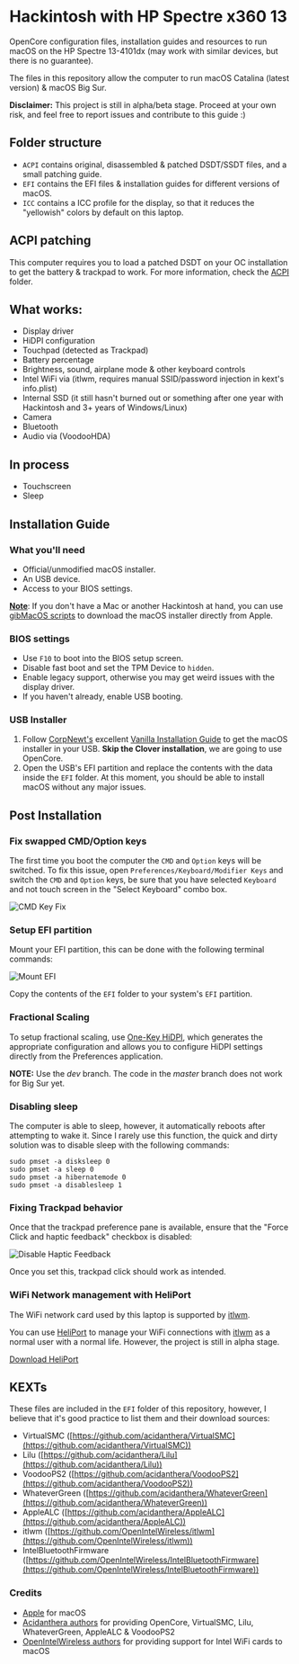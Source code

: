 # Hackintosh with HP Spectre x360 13

OpenCore configuration files, installation guides and resources to run macOS on the HP Spectre 13-4101dx (may work with similar devices, but there is no guarantee).

The files in this repository allow the computer to run macOS Catalina (latest version) & macOS Big Sur.

**Disclaimer:** This project is still in alpha/beta stage. Proceed at your own risk, and feel free to report issues and contribute to this guide :)

## Folder structure

- `ACPI` contains original, disassembled & patched DSDT/SSDT files, and a small patching guide.
- `EFI` contains the EFI files & installation guides for different versions of macOS.
- `ICC` contains a ICC profile for the display, so that it reduces the "yellowish" colors by default on this laptop.

## ACPI patching

This computer requires you to load a patched DSDT on your OC installation to get the battery & trackpad to work. For more information, check the [ACPI](ACPI/) folder.

## What works:

- Display driver
- HiDPI configuration
- Touchpad (detected as Trackpad)
- Battery percentage
- Brightness, sound, airplane mode & other keyboard controls
- Intel WiFi via (itlwm, requires manual SSID/password injection in kext's info.plist)
- Internal SSD (it still hasn't burned out or something after one year with Hackintosh and 3+ years of Windows/Linux)
- Camera
- Bluetooth
- Audio via (VoodooHDA)

## In process

- Touchscreen
- Sleep

## Installation Guide

### What you'll need
- Official/unmodified macOS installer.
- An USB device.
- Access to your BIOS settings.

**<u>Note</u>**: If you don't have a Mac or another Hackintosh at hand, you can use [gibMacOS scripts](https://github.com/corpnewt/gibMacOS) to download the macOS installer directly from Apple.

### BIOS settings
- Use `F10` to boot into the BIOS setup screen.
- Disable fast boot and set the TPM Device to `hidden`.
- Enable legacy support, otherwise you may get weird issues with the display driver.
- If you haven't already, enable USB booting.

### USB Installer

1. Follow [CorpNewt's](https://github.com/corpnewt) excellent [Vanilla Installation Guide](https://hackintosh.gitbook.io/-r-hackintosh-vanilla-desktop-guide/) to get the macOS installer in your USB. **Skip the Clover installation**, we are going to use OpenCore.
2. Open the USB's EFI partition and replace the contents with the data inside the `EFI` folder. At this moment, you should be able to install macOS without any major issues. 

## Post Installation

### Fix swapped CMD/Option keys

The first time you boot the computer the `CMD` and `Option` keys will be switched. To fix this issue, open `Preferences/Keyboard/Modifier Keys` and switch the `CMD` and `Option` keys, be sure that you have selected `Keyboard` and not touch screen in the "Select Keyboard" combo box.

![CMD Key Fix](Screenshots/CmdKeyFix.png)

### Setup EFI partition

Mount your EFI partition, this can be done with the following terminal commands:

![Mount EFI](Screenshots/MountEFI.png)

Copy the contents of the `EFI` folder to your system's `EFI` partition. 

### Fractional Scaling

To setup fractional scaling, use [One-Key HiDPI](https://github.com/xzhih/one-key-hidpi), which generates the appropriate configuration and allows you to configure HiDPI settings directly from the Preferences application.

**NOTE:** Use the *dev* branch. The code in the *master* branch does not work for Big Sur yet.

### Disabling sleep

The computer is able to sleep, however, it automatically reboots after attempting to wake it. Since I rarely use this function, the quick and dirty solution was to disable sleep with the following commands:

    sudo pmset -a disksleep 0
    sudo pmset -a sleep 0
    sudo pmset -a hibernatemode 0
    sudo pmset -a disablesleep 1
    
### Fixing Trackpad behavior

Once that the trackpad preference pane is available, ensure that the "Force Click and haptic feedback" checkbox is disabled:

![Disable Haptic Feedback](Screenshots/DisableHapticFeedback.png)

Once you set this, trackpad click should work as intended.
      
### WiFi Network management with HeliPort

The WiFi network card used by this laptop is supported by [itlwm](https://github.com/OpenIntelWireless/itlwm). 

You can use [HeliPort](https://github.com/OpenIntelWireless/HeliPort) to manage your WiFi connections with [itlwm](https://github.com/OpenIntelWireless/itlwm) as a normal user with a normal life. However, the project is still in alpha stage.

[Download HeliPort](https://github.com/OpenIntelWireless/HeliPort/releases)

## KEXTs

These files are included in the `EFI` folder of this repository, however, I believe that it's good practice to list them and their download sources:

- VirtualSMC ([https://github.com/acidanthera/VirtualSMC](https://github.com/acidanthera/VirtualSMC))
- Lilu ([https://github.com/acidanthera/Lilu](https://github.com/acidanthera/Lilu))
- VoodooPS2 ([https://github.com/acidanthera/VoodooPS2](https://github.com/acidanthera/VoodooPS2))
- WhateverGreen ([https://github.com/acidanthera/WhateverGreen](https://github.com/acidanthera/WhateverGreen))
- AppleALC ([https://github.com/acidanthera/AppleALC](https://github.com/acidanthera/AppleALC))
- itlwm ([https://github.com/OpenIntelWireless/itlwm](https://github.com/OpenIntelWireless/itlwm))
- IntelBluetoothFirmware ([https://github.com/OpenIntelWireless/IntelBluetoothFirmware](https://github.com/OpenIntelWireless/IntelBluetoothFirmware))

### Credits

- [Apple](https://www.apple.com) for macOS  
- [Acidanthera authors](https://github.com/acidanthera) for providing OpenCore, VirtualSMC, Lilu, WhateverGreen, AppleALC & VoodooPS2
- [OpenIntelWireless authors](https://github.com/OpenIntelWireless) for providing support for Intel WiFi cards to macOS





